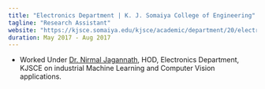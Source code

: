 ```yaml
---
title: "Electronics Department | K. J. Somaiya College of Engineering"
tagline: "Research Assistant"
website: "https://kjsce.somaiya.edu/kjsce/academic/department/20/electronics_engineering#about"
duration: May 2017 - Aug 2017
---
```


- Worked Under [Dr. Nirmal Jagannath](), HOD, Electronics Department, KJSCE on industrial Machine Learning and 
Computer Vision applications.